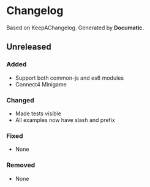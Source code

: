 # Changelog

Based on KeepAChangelog.
Generated by **Documatic.**

## Unreleased

### Added

* Support both common-js and es6 modules
* Connect4 Minigame

### Changed

* Made tests visible
* All examples now have slash and prefix

### Fixed

* None

### Removed

* None
